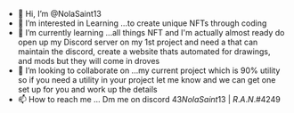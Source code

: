 - 👋 Hi, I’m @NolaSaint13
- 👀 I’m interested in Learning ...to create unique NFTs through coding 
- 🌱 I’m currently learning ...all things NFT and I'm actually almost ready do open up my Discord server on my 1st project and need a that can maintain the discord, create a website thats automated for drawings, and mods but they will come in droves
- 💞️ I’m looking to collaborate on ...my current project which is 90% utility so if you need a utility in your project let me know and we can get one set up for you and work up the details
- 📫 How to reach me ... Dm me on discord  $43NolaSaint13$ | $R.A.N.$#4249 
<!---
NolaSaint13/NolaSaint13 is a ✨ special ✨ repository because its `README.md` (this file) appears on your GitHub profile.
You can click the Preview link to take a look at your changes.
--->
